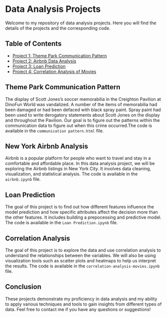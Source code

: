 # Data Analysis Projects

Welcome to my repository of data analysis projects. Here you will find the details of the projects and the corresponding code.

## Table of Contents

* [Project 1: Theme Park Communication Pattern](#Theme-Park-Communication-Pattern)
* [Project 2: Airbnb Data Analysis](#New-York-Airbnb-Analysis)
* [Project 3: Loan Prediction](#loan-prediction)
* [Project 4: Correlation Analysis of Movies](#Correlation-Analysis)

## Theme Park Communication Pattern
The display of Scott Jones’s soccer memorabilia in the Creighton Pavilion at DinoFun World was vandalized. A number of the items of memorabilia had been damaged or had been defaced with black spray paint. Spray paint had been used to write derogatory statements about Scott Jones on the display and throughout the Pavilion. Our goal is to figure out the patterns within the communication data to figure out when this crime occurred.The code is available in the `communication pattern.html` file. 

## New York Airbnb Analysis

Airbnb is a popular platform for people who want to travel and stay in a comfortable and affordable place. In this data analysis project, we will be exploring the Airbnb listings in New York City. It involves data cleaning, visualization, and statistical analysis. The code is available in the `airbnb.ipynb` file. 

## Loan Prediction

The goal of this project is to find out how different features influence the model prediction and how specific attributes affect the decision more than the other features. It includes building a prepocessing and predictive model. The code is available in the `Loan Prediction.ipynb` file.

## Correlation Analysis

The goal of this project is to explore the data and use correlation analysis to understand the relationships between the variables. We will also be using visualization tools such as scatter plots and heatmaps to help us interpret the results. The code is available in the `correlation-analysis-movies.ipynb` file.

## Conclusion

These projects demonstrate my proficiency in data analysis and my ability to apply various techniques and tools to gain insights from different types of data. Feel free to contact me if you have any questions or suggestions!
